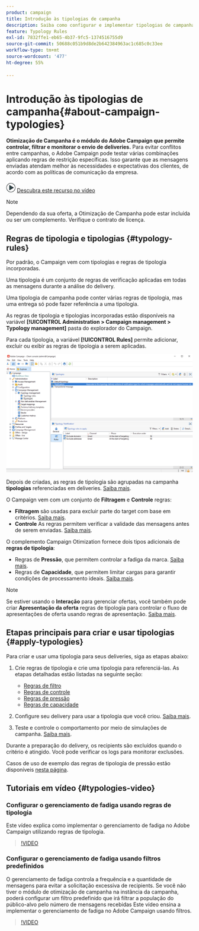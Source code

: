 ```yaml
---
product: campaign
title: Introdução às tipologias de campanha
description: Saiba como configurar e implementar tipologias de campanha
feature: Typology Rules
exl-id: 7832ffe1-eb65-4b37-9fc5-1374516755d9
source-git-commit: 50688c051b9d8de2b642384963ac1c685c0c33ee
workflow-type: tm+mt
source-wordcount: '477'
ht-degree: 55%

---
```


# Introdução às tipologias de campanha{#about-campaign-typologies}

**Otimização de Campanha é o módulo do Adobe Campaign que permite controlar, filtrar e monitorar o envio de deliveries.** Para evitar conflitos entre campanhas, o Adobe Campaign pode testar várias combinações aplicando regras de restrição específicas. Isso garante que as mensagens enviadas atendam melhor às necessidades e expectativas dos clientes, de acordo com as políticas de comunicação da empresa.

![](assets/do-not-localize/how-to-video.png) [Descubra este recurso no vídeo](#typologies-video)

>[!NOTE]
>
>Dependendo da sua oferta, a Otimização de Campanha pode estar incluída ou ser um complemento. Verifique o contrato de licença.

## Regras de tipologia e tipologias {#typology-rules}

Por padrão, o Campaign vem com tipologias e regras de tipologia incorporadas.

Uma tipologia é um conjunto de regras de verificação aplicadas em todas as mensagens durante a análise do delivery.

Uma tipologia de campanha pode conter várias regras de tipologia, mas uma entrega só pode fazer referência a uma tipologia.

As regras de tipologia e tipologias incorporadas estão disponíveis na variável **[!UICONTROL Administration > Campaign management > Typology management]** pasta do explorador do Campaign.

Para cada tipologia, a variável **[!UICONTROL Rules]** permite adicionar, excluir ou exibir as regras de tipologia a serem aplicadas.

![](assets/campaign_opt_rules_tab.png)

Depois de criadas, as regras de tipologia são agrupadas na campanha **tipologias** referenciadas em deliveries. [Saiba mais](#apply-typologies).


O Campaign vem com um conjunto de **Filtragem** e **Controle** regras:

* **Filtragem** são usadas para excluir parte do target com base em critérios. [Saiba mais](filtering-rules.md).
* **Controle** As regras permitem verificar a validade das mensagens antes de serem enviadas. [Saiba mais](control-rules.md).

O complemento Campaign Otimization fornece dois tipos adicionais de **regras de tipologia**:

* Regras de **Pressão**, que permitem controlar a fadiga da marca. [Saiba mais](pressure-rules.md).
* Regras de **Capacidade**, que permitem limitar cargas para garantir condições de processamento ideais. [Saiba mais](consistency-rules.md#controlling-capacity).


>[!NOTE]
>
>Se estiver usando o **Interação** para gerenciar ofertas, você também pode criar **Apresentação da oferta** regras de tipologia para controlar o fluxo de apresentações de oferta usando regras de apresentação. [Saiba mais](../../v8/interaction/interaction-offer.md#offer-presentation).


## Etapas principais para criar e usar tipologias {#apply-typologies}

Para criar e usar uma tipologia para seus deliveries, siga as etapas abaixo:

1. Crie regras de tipologia e crie uma tipologia para referenciá-las.
As etapas detalhadas estão listadas na seguinte seção:

   * [Regras de filtro](filtering-rules.md)
   * [Regras de controle](control-rules.md)
   * [Regras de pressão](pressure-rules.md)
   * [Regras de capacidade](consistency-rules.md)

1. Configure seu delivery para usar a tipologia que você criou. [Saiba mais](apply-rules.md#apply-a-typology-to-a-delivery).
1. Teste e controle o comportamento por meio de simulações de campanha. [Saiba mais](campaign-simulations.md).

Durante a preparação do delivery, os recipients são excluídos quando o critério é atingido. Você pode verificar os logs para monitorar exclusões.

Casos de uso de exemplo das regras de tipologia de pressão estão disponíveis [nesta página](pressure-rules.md#use-cases-on-pressure-rules).

## Tutoriais em vídeo {#typologies-video}

### Configurar o gerenciamento de fadiga usando regras de tipologia

Este vídeo explica como implementar o gerenciamento de fadiga no Adobe Campaign utilizando regras de tipologia.

>[!VIDEO](https://video.tv.adobe.com/v/333787?quality=12)

### Configurar o gerenciamento de fadiga usando filtros predefinidos

O gerenciamento de fadiga controla a frequência e a quantidade de mensagens para evitar a solicitação excessiva de recipients. Se você não tiver o módulo de otimização de campanha na instância da campanha, poderá configurar um filtro predefinido que irá filtrar a população do público-alvo pelo número de mensagens recebidas
Este vídeo ensina a implementar o gerenciamento de fadiga no Adobe Campaign usando filtros.

>[!VIDEO](https://video.tv.adobe.com/v/333778?quality=12)

